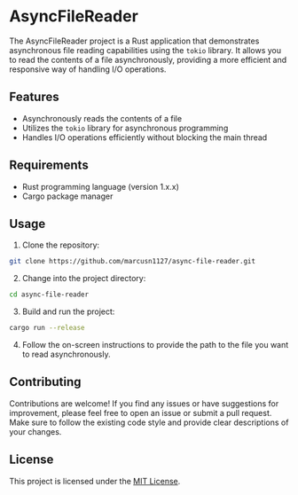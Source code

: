 # AsyncFileReader

The AsyncFileReader project is a Rust application that demonstrates asynchronous file reading capabilities using the `tokio` library. It allows you to read the contents of a file asynchronously, providing a more efficient and responsive way of handling I/O operations.

## Features

- Asynchronously reads the contents of a file
- Utilizes the `tokio` library for asynchronous programming
- Handles I/O operations efficiently without blocking the main thread

## Requirements

- Rust programming language (version 1.x.x)
- Cargo package manager

## Usage

1. Clone the repository:

```bash
git clone https://github.com/marcusn1127/async-file-reader.git
```

2. Change into the project directory:

```bash
cd async-file-reader
```

3. Build and run the project:

```bash
cargo run --release
```

4. Follow the on-screen instructions to provide the path to the file you want to read asynchronously.

## Contributing

Contributions are welcome! If you find any issues or have suggestions for improvement, please feel free to open an issue or submit a pull request. Make sure to follow the existing code style and provide clear descriptions of your changes.

## License

This project is licensed under the [MIT License](LICENSE).